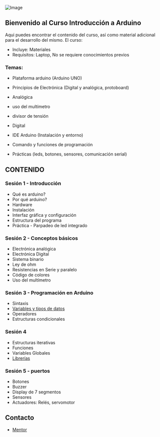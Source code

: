 ![Image](https://www.mcnprofessionals.com/CourseImg/Arduino-Uno-banner.jpg)
## Bienvenido al Curso Introducción a Arduino

Aqui puedes encontrar el contenido del curso, así como material adicional para el desarrollo del mismo. El curso:

- Incluye: Materiales
- Requisitos: Laptop, No se requiere conocimientos previos

### Temas:
- Plataforma arduino (Arduino UNO)
- Principios de Electrónica (Digital y analógica, protoboard)
- Analógica
- uso del multímetro
- divisor de tensión
- Digital

- IDE Arduino (Instalación y entorno)
- Comando y funciones de programación
- Prácticas (leds, botones, sensores, comunicación serial)


## CONTENIDO

### Sesión 1 - Introducción
- Qué es arduino?
- Por qué arduino?
- Hardware
- Instalación
- Interfaz gráfica y configuración
- Estructura del programa
- Práctica - Parpadeo de led integrado

### Sesión 2 - Conceptos básicos

- Electrónica analógica
- Electrónica Digital
- Sistema binario
- Ley de ohm
- Resistencias en Serie y paralelo
- Código de colores
- Uso del multímetro

### Sesión 3 - Programación en Arduino
- Sintaxis
- [Variables y tipos de datos](https://www.arduino.cc/reference/en/)
- Operadores
- Estructuras condicionales

### Sesión 4
- Estructuras iterativas
- Funciones 
- Variables Globales
- [Librerías](https://www.arduino.cc/en/Reference/Libraries)

### Sesión 5  -  puertos
- Botones
- Buzzer
- Display de  7 segmentos
- Sensores
- Actuadores: Relés, servomotor

## Contacto
- [Mentor](https://www.facebook.com/MentorECU/)
